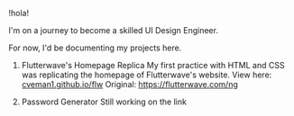 !hola!

I'm on a journey to become a skilled UI Design Engineer.

For now, I'd be documenting my projects here.

1. Flutterwave's Homepage Replica
   My first practice with HTML and CSS was replicating the homepage of Flutterwave's website.
   View here: [cveman1.github.io/flw](cveman1.github.io/flw)
   Original: https://flutterwave.com/ng

2. Password Generator
   Still working on the link
